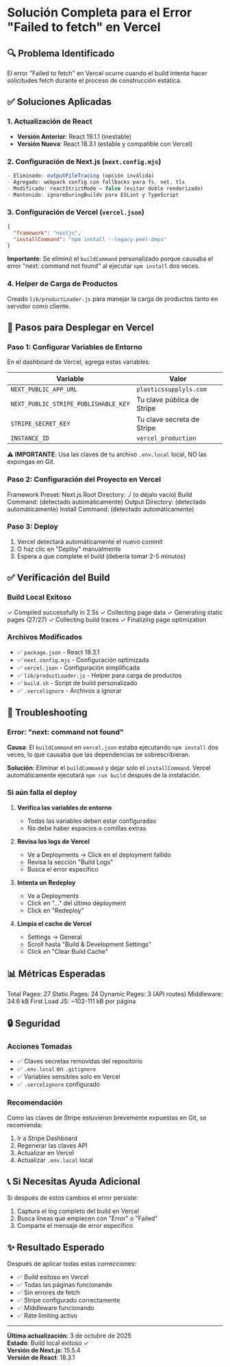 # Solución Completa para el Error "Failed to fetch" en Vercel

## 🔍 Problema Identificado

El error "Failed to fetch" en Vercel ocurre cuando el build intenta hacer solicitudes fetch durante el proceso de construcción estática.

## ✅ Soluciones Aplicadas

### 1. **Actualización de React**

- **Versión Anterior**: React 19.1.1 (inestable)
- **Versión Nueva**: React 18.3.1 (estable y compatible con Vercel)

### 2. **Configuración de Next.js (`next.config.mjs`)**

```javascript
- Eliminado: outputFileTracing (opción inválida)
- Agregado: webpack config con fallbacks para fs, net, tls
- Modificado: reactStrictMode = false (evitar doble renderizado)
- Mantenido: ignoreDuringBuilds para ESLint y TypeScript
```

### 3. **Configuración de Vercel (`vercel.json`)**

```json
{
  "framework": "nextjs",
  "installCommand": "npm install --legacy-peer-deps"
}
```

**Importante**: Se eliminó el `buildCommand` personalizado porque causaba el error "next: command not found" al ejecutar `npm install` dos veces.

### 4. **Helper de Carga de Productos**

Creado `lib/productLoader.js` para manejar la carga de productos tanto en servidor como cliente.

## 🚀 Pasos para Desplegar en Vercel

### Paso 1: Configurar Variables de Entorno

En el dashboard de Vercel, agrega estas variables:

| Variable | Valor |
|----------|-------|
| `NEXT_PUBLIC_APP_URL` | `plasticssupplyls.com` |
| `NEXT_PUBLIC_STRIPE_PUBLISHABLE_KEY` | Tu clave pública de Stripe |
| `STRIPE_SECRET_KEY` | Tu clave secreta de Stripe |
| `INSTANCE_ID` | `vercel_production` |

⚠️ **IMPORTANTE**: Usa las claves de tu archivo `.env.local` local, NO las expongas en Git.

### Paso 2: Configuración del Proyecto en Vercel

Framework Preset: Next.js
Root Directory: ./ (o déjalo vacío)
Build Command: (detectado automáticamente)
Output Directory: (detectado automáticamente)
Install Command: (detectado automáticamente)

### Paso 3: Deploy

1. Vercel detectará automáticamente el nuevo commit
2. O haz clic en "Deploy" manualmente
3. Espera a que complete el build (debería tomar 2-5 minutos)

## ✅ Verificación del Build

### Build Local Exitoso

✓ Compiled successfully in 2.5s
✓ Collecting page data
✓ Generating static pages (27/27)
✓ Collecting build traces
✓ Finalizing page optimization

### Archivos Modificados

- ✅ `package.json` - React 18.3.1
- ✅ `next.config.mjs` - Configuración optimizada
- ✅ `vercel.json` - Configuración simplificada
- ✅ `lib/productLoader.js` - Helper para carga de productos
- ✅ `build.sh` - Script de build personalizado
- ✅ `.vercelignore` - Archivos a ignorar

## 🐛 Troubleshooting

### Error: "next: command not found"

**Causa**: El `buildCommand` en `vercel.json` estaba ejecutando `npm install` dos veces, lo que causaba que las dependencias se sobrescribieran.

**Solución**: Eliminar el `buildCommand` y dejar solo el `installCommand`. Vercel automáticamente ejecutará `npm run build` después de la instalación.

### Si aún falla el deploy

1. **Verifica las variables de entorno**
   - Todas las variables deben estar configuradas
   - No debe haber espacios o comillas extras

2. **Revisa los logs de Vercel**
   - Ve a Deployments → Click en el deployment fallido
   - Revisa la sección "Build Logs"
   - Busca el error específico

3. **Intenta un Redeploy**
   - Ve a Deployments
   - Click en "..." del último deployment
   - Click en "Redeploy"

4. **Limpia el cache de Vercel**
   - Settings → General
   - Scroll hasta "Build & Development Settings"
   - Click en "Clear Build Cache"

## 📊 Métricas Esperadas

Total Pages: 27
Static Pages: 24
Dynamic Pages: 3 (API routes)
Middleware: 34.6 kB
First Load JS: ~102-111 kB por página

## 🔒 Seguridad

### Acciones Tomadas

- ✅ Claves secretas removidas del repositorio
- ✅ `.env.local` en `.gitignore`
- ✅ Variables sensibles solo en Vercel
- ✅ `.vercelignore` configurado

### Recomendación

Como las claves de Stripe estuvieron brevemente expuestas en Git, se recomienda:

1. Ir a Stripe Dashboard
2. Regenerar las claves API
3. Actualizar en Vercel
4. Actualizar `.env.local` local

## 📞 Si Necesitas Ayuda Adicional

Si después de estos cambios el error persiste:

1. Captura el log completo del build en Vercel
2. Busca líneas que empiecen con "Error" o "Failed"
3. Comparte el mensaje de error específico

## ✨ Resultado Esperado

Después de aplicar todas estas correcciones:

- ✅ Build exitoso en Vercel
- ✅ Todas las páginas funcionando
- ✅ Sin errores de fetch
- ✅ Stripe configurado correctamente
- ✅ Middleware funcionando
- ✅ Rate limiting activo

---

**Última actualización**: 3 de octubre de 2025  
**Estado**: Build local exitoso ✓  
**Versión de Next.js**: 15.5.4  
**Versión de React**: 18.3.1
